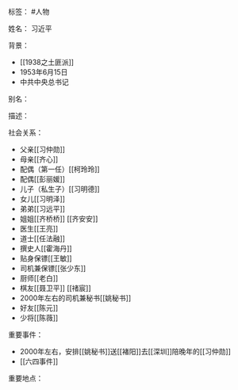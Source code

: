 标签： #人物

姓名：
习近平

背景：
- [[1938之土匪派]]
- 1953年6月15日
- 中共中央总书记

别名：

描述：

社会关系：
- 父亲[[习仲勋]]
- 母亲[[齐心]]
- 配偶（第一任）[[柯玲玲]]
- 配偶[[彭丽媛]]
- 儿子（私生子）[[习明德]]
- 女儿[[习明泽]]
- 弟弟[[习远平]]
- 姐姐[[齐桥桥]] [[齐安安]]
- 医生[[王亮]]
- 道士[[任法融]]
- 撰史人[[霍海丹]]
- 贴身保镖[[王敏]]
- 司机兼保镖[[张少东]]
- 厨师[[老白]]
- 棋友[[聂卫平]] [[禇宸]]
- 2000年左右的司机兼秘书[[姚秘书]]
- 好友[[陈元]]
- 少将[[陈薇]]

重要事件：
- 2000年左右，安排[[姚秘书]]送[[褚阳]]去[[深圳]]陪晚年的[[习仲勋]]
- [[六四事件]]

重要地点：
